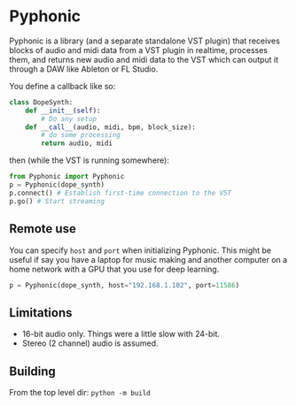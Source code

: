# Pyphonic

Pyphonic is a library (and a separate standalone VST plugin) that receives blocks of audio and midi data from
a VST plugin in realtime, processes them, and returns new audio and midi data to the VST which can output
it through a DAW like Ableton or FL Studio.

You define a callback like so:

```python
class DopeSynth:
    def __init__(self):
        # Do any setup
    def __call__(audio, midi, bpm, block_size):
        # do some processing
        return audio, midi
```

then (while the VST is running somewhere):

```python
from Pyphonic import Pyphonic
p = Pyphonic(dope_synth)
p.connect() # Establish first-time connection to the VST
p.go() # Start streaming
```

## Remote use

You can specify `host` and `port` when initializing Pyphonic. This might be useful if say you have
a laptop for music making and another computer on a home network with a GPU that you use for deep learning.

```python
p = Pyphonic(dope_synth, host="192.168.1.102", port=11586)
```

## Limitations

* 16-bit audio only. Things were a little slow with 24-bit.
* Stereo (2 channel) audio is assumed.

## Building

From the top level dir: `python -m build`